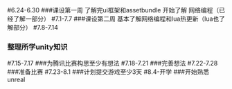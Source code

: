 #6.24-6.30
###课设第一周 了解完ui框架和assetbundle 开始了解 网络编程（已经了解一部分）
#7.1-7.7 
###课设第二周 基本了解网络编程和lua热更新（lua也了解部分）
#7.8-7.14
### 整理所学unity知识
#7.15-7.17 
###为腾讯比赛构思至少有想法
#7.18-7.21
###完善想法
#7.22-7.28
###准备比赛
#7.23-8.1
###计划提交游戏至少3天
#8.4-开学
###开始熟悉unreal
